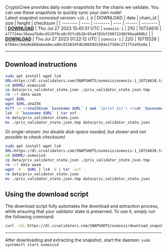 CryptoCrew provides daily node-snapshots for the chains we validate. You can use these snapshots to quickly sync your own node!  
Latest snapshot osmosisd version: `v16.1.0`
| DOWNLOAD | date | chain_id | size | height | checksum |
| -------- | ---- | -------- | ---- | ------ | -------- |
| **[DOWNLOAD](https://dl.ccvalidators.com/SNAPSHOTS/$CHAIN_NAME/osmosis-1_10724610.tar.lz4)** | Thu Jul 27 2023 15:45:51 UTC | `osmosis-1` | 21G | 10724610 | `e77724ac30aaa7bdecd51079ca8c93fc8b28c95a4701bf298722d8296aa880b2` |
| **[DOWNLOAD](https://dl.ccvalidators.com/SNAPSHOTS/$CHAIN_NAME/osmosis-1_10715528.tar.lz4)** | Thu Jul 27 2023 01:22:12 UTC | `osmosis-1` | 22G | 10715528 | `6794ecc9da9e660a6ea0eca80c033834fdb3065055504e1f360c2717f2e95e8e` |
 
---
## Download instructions
 
```sh
sudo apt install wget lz4
URL=https://dl.ccvalidators.com/SNAPSHOTS/osmosis/osmosis-1_10724610.tar.lz4
cd $HOME/.osmosisd
cp data/priv_validator_state.json ./priv_validator_state.json.tmp
rm -rf data wasm
wget $URL
wget $URL.sha256
diff -s <(sha256sum `basename $URL` | awk '{print $1}') <(cat `basename $URL`.sha256)
lz4 -d `basename $URL` | tar xvf -
rm data/priv_validator_state.json
mv ./priv_validator_state.json.tmp data/priv_validator_state.json
```
*Or single-stream: (no double disk-space needed, but slower and not possible to check checksum)*
```sh
sudo apt install wget lz4
URL=https://dl.ccvalidators.com/SNAPSHOTS/osmosis/osmosis-1_10724610.tar.lz4
cd $HOME/.osmosisd
cp data/priv_validator_state.json ./priv_validator_state.json.tmp
rm -rf data wasm
wget -O - $URL | lz4 -d | tar -xvf -
rm data/priv_validator_state.json
mv ./priv_validator_state.json.tmp data/priv_validator_state.json
```
## Using the download script
 
The download script fully automates the download and extraction process, while ensuring that your validator state is preserved. To use it, simply run the following command:
 
```sh
curl -sSL https://dl.ccvalidators.com/SNAPSHOTS/osmosis/download_snapshot.sh | bash
```
---
After downloading and extracting the snapshot, start the daemon: `sudo systemctl start osmosisd`
